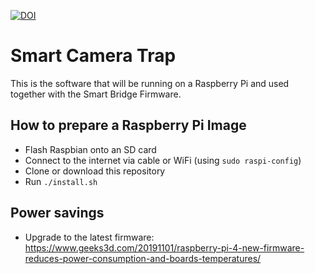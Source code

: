 [![DOI](https://zenodo.org/badge/558434531.svg)](https://zenodo.org/badge/latestdoi/558434531)

# Smart Camera Trap

This is the software that will be running on a Raspberry Pi and used together with the Smart Bridge Firmware.

## How to prepare a Raspberry Pi Image

- Flash Raspbian onto an SD card
- Connect to the internet via cable or WiFi (using `sudo raspi-config`)
- Clone or download this repository
- Run `./install.sh`

## Power savings

- Upgrade to the latest
  firmware: https://www.geeks3d.com/20191101/raspberry-pi-4-new-firmware-reduces-power-consumption-and-boards-temperatures/
